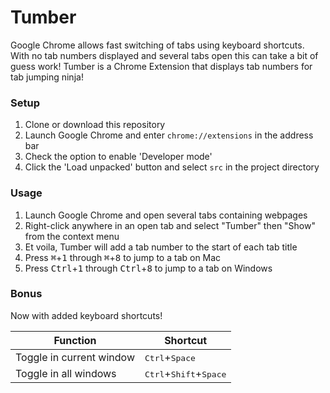 # Tumber #
Google Chrome allows fast switching of tabs using keyboard shortcuts.  With no tab numbers displayed and several tabs open this can take a bit of guess work!  Tumber is a Chrome Extension that displays tab numbers for tab jumping ninja!

### Setup ###
1. Clone or download this repository
2. Launch Google Chrome and enter `chrome://extensions` in the address bar
3. Check the option to enable 'Developer mode'
4. Click the 'Load unpacked' button and select `src` in the project directory

### Usage ###
1. Launch Google Chrome and open several tabs containing webpages
2. Right-click anywhere in an open tab and select "Tumber" then "Show" from the context menu
3. Et voila, Tumber will add a tab number to the start of each tab title
4. Press <kbd>&#8984;</kbd>+<kbd>1</kbd> through <kbd>&#8984;</kbd>+<kbd>8</kbd> to jump to a tab on Mac
5. Press <kbd>Ctrl</kbd>+<kbd>1</kbd> through <kbd>Ctrl</kbd>+<kbd>8</kbd> to jump to a tab on Windows

### Bonus ###
Now with added keyboard shortcuts!

Function | Shortcut
--- | ---
Toggle in current window| <kbd>Ctrl</kbd>+<kbd>Space</kbd>
Toggle in all windows | <kbd>Ctrl</kbd>+<kbd>Shift</kbd>+<kbd>Space</kbd>
